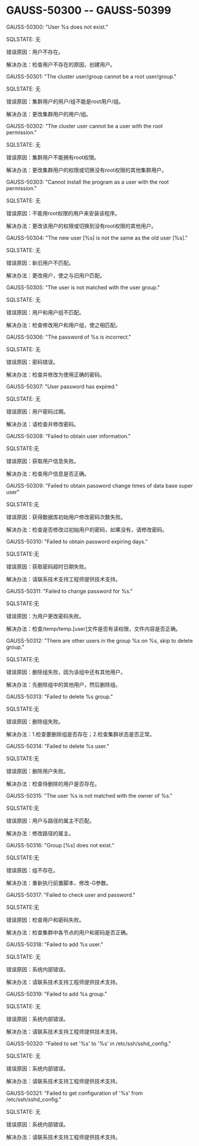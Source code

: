 # GAUSS-50300 -- GAUSS-50399

GAUSS-50300: "User %s does not exist."

SQLSTATE: 无

错误原因：用户不存在。

解决办法：检查用户不存在的原因，创建用户。

GAUSS-50301: "The cluster user/group cannot be a root user/group."

SQLSTATE: 无

错误原因：集群用户的用户/组不能是root用户/组。

解决办法：更改集群用户的用户/组。

GAUSS-50302: "The cluster user cannot be a user with the root permission."

SQLSTATE: 无

错误原因：集群用户不能拥有root权限。

解决办法：更改集群用户的权限或切换没有root权限的其他集群用户。

GAUSS-50303: "Cannot install the program as a user with the root permission."

SQLSTATE: 无

错误原因：不能用root权限的用户来安装该程序。

解决办法：更改该用户的权限或切换到没有root权限的其他用户。

GAUSS-50304: "The new user \[%s\] is not the same as the old user \[%s\]."

SQLSTATE: 无

错误原因：新旧用户不匹配。

解决办法：更改用户，使之与旧用户匹配。

GAUSS-50305: "The user is not matched with the user group."

SQLSTATE: 无

错误原因：用户和用户组不匹配。

解决办法：检查修改用户和用户组，使之相匹配。

GAUSS-50306: "The password of %s is incorrect."

SQLSTATE: 无

错误原因：密码错误。

解决办法：检查并修改为使用正确的密码。

GAUSS-50307: "User password has expired."

SQLSTATE: 无

错误原因：用户密码过期。

解决办法：请检查并修改密码。

GAUSS-50308: "Failed to obtain user information."

SQLSTATE:无

错误原因：获取用户信息失败。

解决办法：检查用户信息是否正确。

GAUSS-50309: "Failed to obtain password change times of data base super user"

SQLSTATE:无

错误原因：获得数据库初始用户修改密码次数失败。

解决办法：检查是否修改过初始用户的密码，如果没有，请修改密码。

GAUSS-50310: "Failed to obtain password expiring days."

SQLSTATE:无

错误原因：获取密码超时日期失败。

解决办法：请联系技术支持工程师提供技术支持。

GAUSS-50311: "Failed to change password for %s."

SQLSTATE:无

错误原因：为用户更改密码失败。

解决办法：检查/temp/temp.\[user\]文件是否有读权限，文件内容是否正确。

GAUSS-50312: "There are other users in the group %s on %s, skip to delete group."

SQLSTATE:无

错误原因：删除组失败，因为该组中还有其他用户。

解决办法：先删除组中的其他用户，然后删除组。

GAUSS-50313: "Failed to delete %s group."

SQLSTATE:无

错误原因：删除组失败。

解决办法：1.检查要删除组是否存在；2.检查集群状态是否正常。

GAUSS-50314: "Failed to delete %s user."

SQLSTATE:无

错误原因：删除用户失败。

解决办法：检查待删除的用户是否存在。

GAUSS-50315: "The user %s is not matched with the owner of %s."

SQLSTATE:无

错误原因：用户与路径的属主不匹配。

解决办法：修改路径的属主。

GAUSS-50316: "Group \[%s\] does not exist."

SQLSTATE:无

错误原因：组不存在。

解决办法：重新执行前置脚本，修改-G参数。

GAUSS-50317: "Failed to check user and password."

SQLSTATE:无

错误原因：检查用户和密码失败。

解决办法：检查集群中各节点的用户和密码是否正确。

GAUSS-50318: "Failed to add %s user."

SQLSTATE: 无

错误原因：系统内部错误。

解决办法：请联系技术支持工程师提供技术支持。

GAUSS-50319: "Failed to add %s group."

SQLSTATE: 无

错误原因：系统内部错误。

解决办法：请联系技术支持工程师提供技术支持。

GAUSS-50320: "Failed to set '%s' to '%s' in /etc/ssh/sshd\_config."

SQLSTATE: 无

错误原因：系统内部错误。

解决办法：请联系技术支持工程师提供技术支持。

GAUSS-50321: "Failed to get configuration of '%s' from /etc/ssh/sshd\_config."

SQLSTATE: 无

错误原因：系统内部错误。

解决办法：请联系技术支持工程师提供技术支持。
